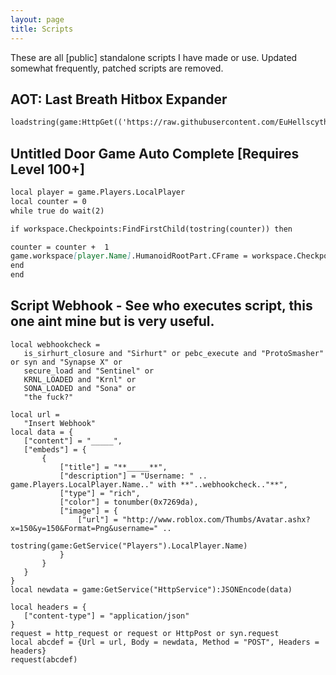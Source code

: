 ```yaml
---
layout: page
title: Scripts
---
```

These are all [public] standalone scripts I have made or use.
Updated somewhat frequently, patched scripts are removed.

## AOT: Last Breath Hitbox Expander

```markdown
loadstring(game:HttpGet(('https://raw.githubusercontent.com/EuHellscytheLua/Lua-Script/master/LastBreathHitBox')))()
```

## Untitled Door Game Auto Complete [Requires Level 100+] 

```markdown
local player = game.Players.LocalPlayer
local counter = 0
while true do wait(2)

if workspace.Checkpoints:FindFirstChild(tostring(counter)) then

counter = counter +  1
game.workspace[player.Name].HumanoidRootPart.CFrame = workspace.Checkpoints:FindFirstChild(tostring(counter)).CFrame
end
end
```

## Script Webhook - See who executes script, this one aint mine but is very useful.
```
local webhookcheck =
   is_sirhurt_closure and "Sirhurt" or pebc_execute and "ProtoSmasher" or syn and "Synapse X" or
   secure_load and "Sentinel" or
   KRNL_LOADED and "Krnl" or
   SONA_LOADED and "Sona" or
   "the fuck?"

local url =
   "Insert Webhook"
local data = {
   ["content"] = "_____",
   ["embeds"] = {
       {
           ["title"] = "**_____**",
           ["description"] = "Username: " .. game.Players.LocalPlayer.Name.." with **"..webhookcheck.."**",
           ["type"] = "rich",
           ["color"] = tonumber(0x7269da),
           ["image"] = {
               ["url"] = "http://www.roblox.com/Thumbs/Avatar.ashx?x=150&y=150&Format=Png&username=" ..
                   tostring(game:GetService("Players").LocalPlayer.Name)
           }
       }
   }
}
local newdata = game:GetService("HttpService"):JSONEncode(data)

local headers = {
   ["content-type"] = "application/json"
}
request = http_request or request or HttpPost or syn.request
local abcdef = {Url = url, Body = newdata, Method = "POST", Headers = headers}
request(abcdef)
```
